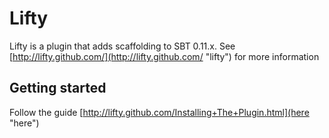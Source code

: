 Lifty
=====

Lifty is a plugin that adds scaffolding to SBT 0.11.x. See [http://lifty.github.com/](http://lifty.github.com/ "lifty") for 
more information

Getting started
---------------

Follow the guide [http://lifty.github.com/Installing+The+Plugin.html](here "here")